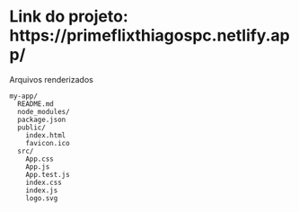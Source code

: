 
<h1><strong>Link do projeto: https://primeflixthiagospc.netlify.app/</strong></h1>

<p> Arquivos renderizados</p>

```
my-app/
  README.md
  node_modules/
  package.json
  public/
    index.html
    favicon.ico
  src/
    App.css
    App.js
    App.test.js
    index.css
    index.js
    logo.svg
```

